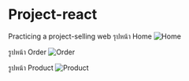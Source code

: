 # Project-react
Practicing a project-selling web
รุปหน้า Home
![Home](https://cdn.discordapp.com/attachments/915804926620348436/942998147544776704/unknown.png)

รูปหน้า Order
![Order](https://ibb.co/nsFKHhF)

รูปหน้า Product
![Product](https://ibb.co/ykTxPck)
